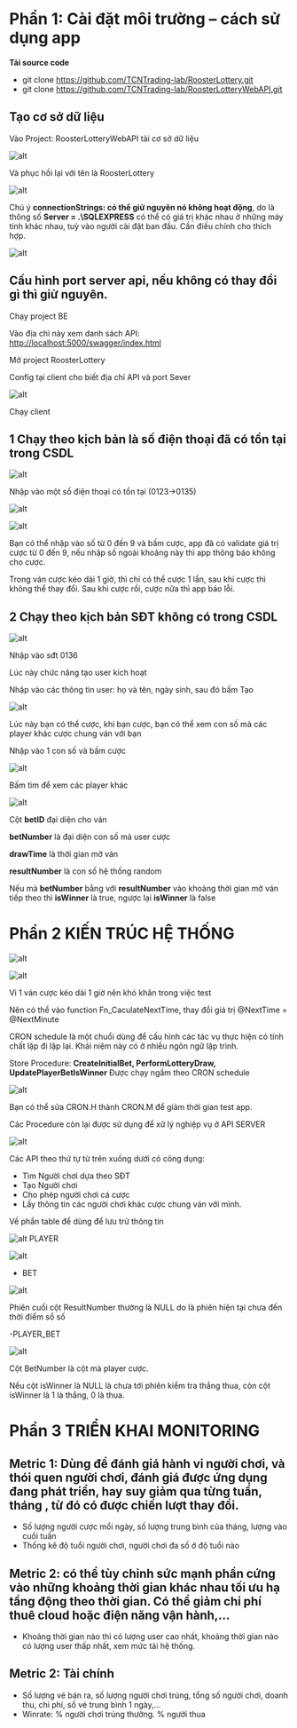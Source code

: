 ﻿# Phần 1: Cài đặt môi trường – cách sử dụng app

**Tải source code**

- git clone <https://github.com/TCNTrading-lab/RoosterLottery.git>
- git clone <https://github.com/TCNTrading-lab/RoosterLotteryWebAPI.git>

## Tạo cơ sở dữ liệu

Vào Project: RoosterLotteryWebAPI tải cơ sở dữ liệu

![alt](Aspose.Words.76af8797-d44a-41eb-b6e8-2c545a2c5a82.001.png)

Và phục hồi lại với tên là RoosterLottery

![alt](Aspose.Words.76af8797-d44a-41eb-b6e8-2c545a2c5a82.002.png)

Chú ý **connectionStrings: có thể giử nguyên nó không hoạt động**, do là thông số **Server = .\\SQLEXPRESS** có thể có giá trị khác nhau ở những máy tính khác nhau, tuỳ vào người cài đặt ban đầu. Cần điều chỉnh cho thích hợp.

![alt](Aspose.Words.76af8797-d44a-41eb-b6e8-2c545a2c5a82.003.png)

## Cấu hình port server api, nếu không có thay đổi gì thì giử nguyên.

Chạy project BE

Vào địa chỉ này xem danh sách API: <http://localhost:5000/swagger/index.html>

Mở project RoosterLottery

Config tại client cho biết địa chỉ API và port Sever

![alt](Aspose.Words.76af8797-d44a-41eb-b6e8-2c545a2c5a82.005.png)

Chạy client

## 1 Chạy theo kịch bản là số điện thoại đã có tồn tại trong CSDL

![alt](Aspose.Words.76af8797-d44a-41eb-b6e8-2c545a2c5a82.006.png)

Nhập vào một số điện thoại có tồn tại (0123->0135)

![alt](Aspose.Words.76af8797-d44a-41eb-b6e8-2c545a2c5a82.007.png)

![alt](Aspose.Words.76af8797-d44a-41eb-b6e8-2c545a2c5a82.008.png)

Bạn có thể nhập vào số từ 0 đến 9 và bấm cược, app đã có validate giá trị cược từ 0 đến 9, nếu nhập số ngoài khoảng này thì app thông báo không cho cược.

Trong ván cược kéo dài 1 giờ, thì chỉ có thể cược 1 lần, sau khi cược thì không thể thay đổi. Sau khi cược rồi, cược nữa thì app báo lỗi.

## 2 Chạy theo kịch bản SĐT không có trong CSDL

![alt](Aspose.Words.76af8797-d44a-41eb-b6e8-2c545a2c5a82.009.png)

Nhập vào sđt 0136

Lúc này chức năng tạo user kích hoạt

Nhập vào các thông tin user: họ và tên, ngày sinh, sau đó bấm Tạo

![alt](Aspose.Words.76af8797-d44a-41eb-b6e8-2c545a2c5a82.010.png)

Lúc này bạn có thể cược, khi bạn cược, bạn có thể xem con số mà các player khác cược chung ván với bạn

Nhập vào 1 con số và bấm cược

![alt](Aspose.Words.76af8797-d44a-41eb-b6e8-2c545a2c5a82.011.png)

Bấm tìm để xem các player khác

![alt](Aspose.Words.76af8797-d44a-41eb-b6e8-2c545a2c5a82.012.png)

Cột **betID** đại diện cho ván

**betNumber** là đại diện con số mà user cược

**drawTime** là thời gian mở ván

**resultNumber** là con số hệ thống random

Nếu mà **betNumber** bằng với **resultNumber** vào khoảng thời gian mở ván tiếp theo thì **isWinner** là true, ngược lại **isWinner** là false

# Phần 2 KIẾN TRÚC HỆ THỐNG

![alt](Aspose.Words.76af8797-d44a-41eb-b6e8-2c545a2c5a82.013.png)

![alt](Aspose.Words.76af8797-d44a-41eb-b6e8-2c545a2c5a82.014.png)

Vì 1 ván cược kéo dài 1 giờ nên khó khăn trong việc test

Nên có thể vào function Fn_CaculateNextTime, thay đổi giá trị @NextTime = @NextMinute

CRON schedule là một chuổi dùng để cấu hình các tác vụ thực hiện có tính chất lặp đi lặp lại. Khái niệm này có ở nhiều ngôn ngữ lập trình.

Store Procedure: **CreateInitialBet, PerformLotteryDraw, UpdatePlayerBetIsWinner** Được chạy ngầm theo CRON schedule

![alt](Aspose.Words.76af8797-d44a-41eb-b6e8-2c545a2c5a82.015.png)

Bạn có thể sửa CRON.H thành CRON.M để giảm thời gian test app.

Các Procedure còn lại được sử dụng để xữ lý nghiệp vụ ở API SERVER

![alt](Aspose.Words.76af8797-d44a-41eb-b6e8-2c545a2c5a82.016.png)

Các API theo thứ tự từ trên xuống dưới có công dụng:

- Tìm Người chơi dựa theo SĐT
- Tạo Người chơi
- Cho phép người chơi cá cược
- Lấy thông tin các người chơi khác cược chung ván với mình.

Về phần table để dùng để lưu trử thông tin

![alt](Aspose.Words.76af8797-d44a-41eb-b6e8-2c545a2c5a82.017.png)
PLAYER

![alt](Aspose.Words.76af8797-d44a-41eb-b6e8-2c545a2c5a82.018.png)

- BET

![alt](Aspose.Words.76af8797-d44a-41eb-b6e8-2c545a2c5a82.019.png)

Phiên cuối cột ResultNumber thường là NULL do là phiên hiện tại chưa đến thời điểm sổ số

-PLAYER_BET

![alt](Aspose.Words.76af8797-d44a-41eb-b6e8-2c545a2c5a82.020.png)

Cột BetNumber là cột mà player cược.

Nếu cột isWinner là NULL là chưa tới phiên kiểm tra thắng thua, còn cột isWinner là 1 là thắng, 0 là thua.

# Phần 3 TRIỂN KHAI MONITORING

## **Metric 1**: Dùng để đánh giá hành vi người chơi, và thói quen người chơi, đánh giá được ứng dụng đang phát triển, hay suy giảm qua từng tuần, tháng , từ đó có được chiến lượt thay đổi.

- Số lượng người cược mổi ngày, số lượng trung bình của tháng, lượng vào cuối tuần
- Thống kê độ tuổi người chơi, người chơi đa số ở độ tuổi nào

## **Metric 2**: có thể tùy chỉnh sức mạnh phần cứng vào những khoảng thời gian khác nhau tối ưu hạ tầng động theo thời gian. Có thể giảm chi phí thuê cloud hoặc điện năng vận hành,…

- Khoảng thời gian nào thì có lượng user cao nhất, khoảng thời gian nào có lượng user thấp nhất, xem mức tải hệ thống.

## **Metric 2**: Tài chính

- Số lượng vé bán ra, số lượng người chơi trúng, tổng số người chơi, doanh thu, chi phí, số vé trung bình 1 ngày,…
- Winrate: % người chơi trúng thưởng. % người thua
